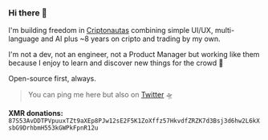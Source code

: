 ### Hi there 👋

I'm building freedom in [Criptonautas](https://criptonautas.co) combining simple UI/UX, multi-language and AI plus ~8 years on cripto and trading by my own.

I'm not a dev, not an engineer, not a Product Manager but working like them because I enjoy to learn and discover new things for the crowd 🤟

Open-source first, always.

> You can ping me here but also on [Twitter](https://twitter.com/soycriptonauta) 🛸

**XMR donations:** ``87S53AvDDTPVpuuxTZt9aXEp8PJw12sE2F5K1ZoXffz57HkvdfZRZK7d3Bsj3d6hw2L6kXsbG9DrhbmH553kGWPkFpnR12u``
